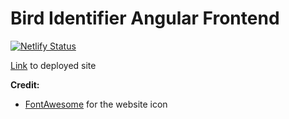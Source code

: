 # Bird Identifier Angular Frontend

[![Netlify Status](https://api.netlify.com/api/v1/badges/f75654d6-3642-4f95-accc-b6c92de88de4/deploy-status)](https://app.netlify.com/sites/bird-identifier/deploys)

[Link](https://bird-identifier.netlify.app/) to deployed site

**Credit:**
* [FontAwesome](https://www.flaticon.com/free-icons/code) for the website icon 